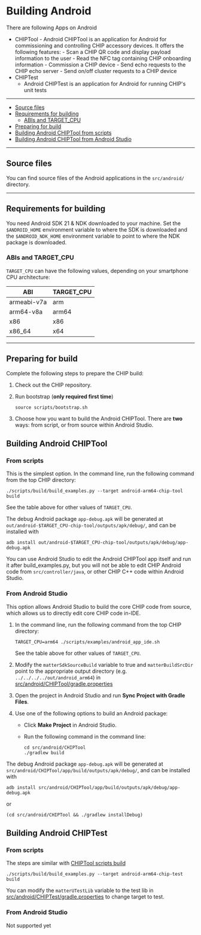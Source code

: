 # Building Android

There are following Apps on Android

-   CHIPTool - Android CHIPTool is an application for Android for commissioning
    and controlling CHIP accessory devices. It offers the following features: -
    Scan a CHIP QR code and display payload information to the user - Read the
    NFC tag containing CHIP onboarding information - Commission a CHIP device -
    Send echo requests to the CHIP echo server - Send on/off cluster requests to
    a CHIP device
-   CHIPTest
    -   Android CHIPTest is an application for Android for running CHIP's unit
        tests

<hr>

-   [Source files](#source)
-   [Requirements for building](#requirements)
    -   [ABIs and TARGET_CPU](#abi)
-   [Preparing for build](#preparing)
-   [Building Android CHIPTool from scripts](#building-scripts)
-   [Building Android CHIPTool from Android Studio](#building-studio)

<hr>

<a name="source"></a>

## Source files

You can find source files of the Android applications in the `src/android/`
directory.

<hr>

<a name="requirements"></a>

## Requirements for building

You need Android SDK 21 & NDK downloaded to your machine. Set the
`$ANDROID_HOME` environment variable to where the SDK is downloaded and the
`$ANDROID_NDK_HOME` environment variable to point to where the NDK package is
downloaded.

<a name="abi"></a>

### ABIs and TARGET_CPU

`TARGET_CPU` can have the following values, depending on your smartphone CPU
architecture:

| ABI         | TARGET_CPU |
| ----------- | ---------- |
| armeabi-v7a | arm        |
| arm64-v8a   | arm64      |
| x86         | x86        |
| x86_64      | x64        |

<hr>

<a name="preparing"></a>

## Preparing for build

Complete the following steps to prepare the CHIP build:

1. Check out the CHIP repository.

2. Run bootstrap (**only required first time**)

    ```shell
    source scripts/bootstrap.sh
    ```

3. Choose how you want to build the Android CHIPTool. There are **two** ways:
   from script, or from source within Android Studio.

<a name="building-scripts"></a>

## Building Android CHIPTool

<a name="chiptool_scripts_build"></a>

### From scripts

This is the simplest option. In the command line, run the following command from
the top CHIP directory:

```shell
./scripts/build/build_examples.py --target android-arm64-chip-tool build
```

See the table above for other values of `TARGET_CPU`.

The debug Android package `app-debug.apk` will be generated at
`out/android-$TARGET_CPU-chip-tool/outputs/apk/debug/`, and can be installed
with

```shell
adb install out/android-$TARGET_CPU-chip-tool/outputs/apk/debug/app-debug.apk
```

You can use Android Studio to edit the Android CHIPTool app itself and run it
after build_examples.py, but you will not be able to edit CHIP Android code from
`src/controller/java`, or other CHIP C++ code within Android Studio.

<a name="building-studio"></a>

### From Android Studio

This option allows Android Studio to build the core CHIP code from source, which
allows us to directly edit core CHIP code in-IDE.

1. In the command line, run the following command from the top CHIP directory:

    ```shell
    TARGET_CPU=arm64 ./scripts/examples/android_app_ide.sh
    ```

    See the table above for other values of `TARGET_CPU`.

2. Modify the `matterSdkSourceBuild` variable to true and `matterBuildSrcDir`
   point to the appropriate output directory (e.g.
   `../../../../out/android_arm64`) in
   [src/android/CHIPTool/gradle.properties](https://github.com/project-chip/connectedhomeip/blob/master/src/android/CHIPTool/gradle.properties)

3) Open the project in Android Studio and run **Sync Project with Gradle
   Files**.

4) Use one of the following options to build an Android package:

    - Click **Make Project** in Android Studio.
    - Run the following command in the command line:

        ```shell
        cd src/android/CHIPTool
        ./gradlew build
        ```

The debug Android package `app-debug.apk` will be generated at
`src/android/CHIPTool/app/build/outputs/apk/debug/`, and can be installed with

```shell
adb install src/android/CHIPTool/app/build/outputs/apk/debug/app-debug.apk
```

or

```shell
(cd src/android/CHIPTool && ./gradlew installDebug)
```

## Building Android CHIPTest

### From scripts

The steps are similar with [CHIPTool scripts build](#chiptool_scripts_build)

```shell
./scripts/build/build_examples.py --target android-arm64-chip-test build
```

You can modify the `matterUTestLib` variable to the test lib in
[src/android/CHIPTest/gradle.properties](https://github.com/project-chip/connectedhomeip/blob/master/src/android/CHIPTest/gradle.properties)
to change target to test.

### From Android Studio

Not supported yet
